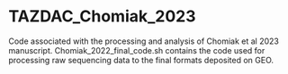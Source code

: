 # TAZDAC_Chomiak_2023
Code associated with the processing and analysis of Chomiak et al 2023 manuscript.
Chomiak_2022_final_code.sh contains the code used for processing raw sequencing data to the final formats deposited on GEO.
